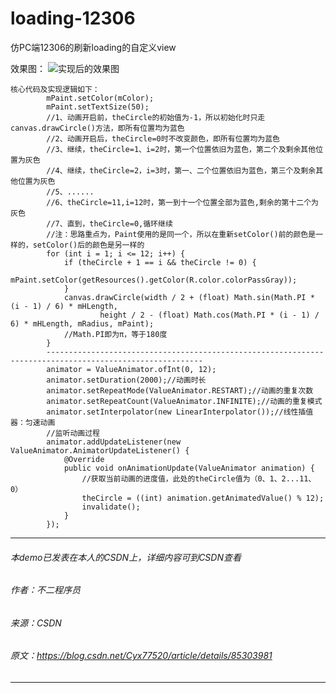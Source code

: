 # loading-12306
仿PC端12306的刷新loading的自定义view

效果图：
![实现后的效果图](https://img-blog.csdnimg.cn/20181227201226623.gif)
```
核心代码及实现逻辑如下：
        mPaint.setColor(mColor);
        mPaint.setTextSize(50);
        //1、动画开启前，theCircle的初始值为-1，所以初始化时只走canvas.drawCircle()方法，即所有位置均为蓝色
        //2、动画开启后，theCircle=0时不改变颜色，即所有位置均为蓝色
        //3、继续，theCircle=1、i=2时，第一个位置依旧为蓝色，第二个及剩余其他位置为灰色
        //4、继续，theCircle=2，i=3时，第一、二个位置依旧为蓝色，第三个及剩余其他位置为灰色
        //5、......
        //6、theCircle=11,i=12时，第一到十一个位置全部为蓝色,剩余的第十二个为灰色
        //7、直到，theCircle=0,循环继续
        //注：思路重点为，Paint使用的是同一个，所以在重新setColor()前的颜色是一样的，setColor()后的颜色是另一样的
        for (int i = 1; i <= 12; i++) {
            if (theCircle + 1 == i && theCircle != 0) {
                mPaint.setColor(getResources().getColor(R.color.colorPassGray));
            }
            canvas.drawCircle(width / 2 + (float) Math.sin(Math.PI * (i - 1) / 6) * mHLength,
                    height / 2 - (float) Math.cos(Math.PI * (i - 1) / 6) * mHLength, mRadius, mPaint);
            //Math.PI即为π，等于180度
        }
        --------------------------------------------------------------------------------------------------------- 
        animator = ValueAnimator.ofInt(0, 12);
        animator.setDuration(2000);//动画时长
        animator.setRepeatMode(ValueAnimator.RESTART);//动画的重复次数
        animator.setRepeatCount(ValueAnimator.INFINITE);//动画的重复模式
        animator.setInterpolator(new LinearInterpolator());//线性插值器：匀速动画
        //监听动画过程
        animator.addUpdateListener(new ValueAnimator.AnimatorUpdateListener() {
            @Override
            public void onAnimationUpdate(ValueAnimator animation) {
                //获取当前动画的进度值，此处的theCircle值为（0、1、2...11、0）
                theCircle = ((int) animation.getAnimatedValue() % 12);
                invalidate();
            }
        });
```
--------------------- 
###### 本demo已发表在本人的CSDN上，详细内容可到CSDN查看
###### 作者：不二程序员 
###### 来源：CSDN 
###### 原文：https://blog.csdn.net/Cyx77520/article/details/85303981 
--------------------- 
